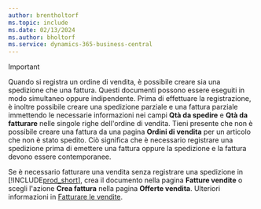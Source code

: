 ```yaml
---
author: brentholtorf
ms.topic: include
ms.date: 02/13/2024
ms.author: bholtorf
ms.service: dynamics-365-business-central
---
```

> [!IMPORTANT]
> Quando si registra un ordine di vendita, è possibile creare sia una spedizione che una fattura. Questi documenti possono essere eseguiti in modo simultaneo oppure indipendente. Prima di effettuare la registrazione, è inoltre possibile creare una spedizione parziale e una fattura parziale immettendo le necessarie informazioni nei campi **Qtà da spedire** e **Qtà da fatturare** nelle singole righe dell'ordine di vendita. Tieni presente che non è possibile creare una fattura da una pagina **Ordini di vendita** per un articolo che non è stato spedito. Ciò significa che è necessario registrare una spedizione prima di emettere una fattura oppure la spedizione e la fattura devono essere contemporanee.
>
> Se è necessario fatturare una vendita senza registrare una spedizione in [!INCLUDE[prod_short](prod_short.md)], crea il documento nella pagina **Fatture vendite** o scegli l'azione **Crea fattura** nella pagina **Offerte vendita**. Ulteriori informazioni in [Fatturare le vendite](../sales-how-invoice-sales.md).
